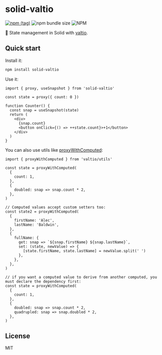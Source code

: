 # solid-valtio

[![npm (tag)](https://img.shields.io/npm/v/solid-valtio?style=flat&colorA=000000&colorB=000000)](https://www.npmjs.com/package/solid-valtio) ![npm bundle size](https://img.shields.io/bundlephobia/minzip/solid-valtio?style=flat&colorA=000000&colorB=000000) ![NPM](https://img.shields.io/npm/l/solid-valtio?style=flat&colorA=000000&colorB=000000)

💊 State management in Solid with [valtio](https://github.com/pmndrs/valtio).

## Quick start

Install it:

```bash
npm install solid-valtio
```

Use it:

```tsx
import { proxy, useSnapshot } from 'solid-valtio'

const state = proxy({ count: 0 })

function Counter() {
  const snap = useSnapshot(state)
  return (
    <div>
      {snap.count}
      <button onClick={() => ++state.count}>+1</button>
    </div>
  )
}
```

You can also use utils like [proxyWithComputed](https://github.com/pmndrs/valtio#proxywithcomputed-util):

```tsx
import { proxyWithComputed } from 'valtio/utils'

const state = proxyWithComputed(
  {
    count: 1,
  },
  {
    doubled: snap => snap.count * 2,
  },
)

// Computed values accept custom setters too:
const state2 = proxyWithComputed(
  {
    firstName: 'Alec',
    lastName: 'Baldwin',
  },
  {
    fullName: {
      get: snap => `${snap.firstName} ${snap.lastName}`,
      set: (state, newValue) => {
        [state.firstName, state.lastName] = newValue.split(' ')
      },
    },
  },
)

// if you want a computed value to derive from another computed, you must declare the dependency first:
const state = proxyWithComputed(
  {
    count: 1,
  },
  {
    doubled: snap => snap.count * 2,
    quadrupled: snap => snap.doubled * 2,
  },
)
```

## License

MIT
